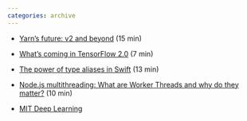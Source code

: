 ```yaml
---
categories: archive
---
```


- [Yarn’s future: v2 and beyond](https://github.com/yarnpkg/yarn/issues/6953 "https://github.com/yarnpkg/yarn/issues/6953") (15 min)

- [What’s coming in TensorFlow 2.0](https://medium.com/tensorflow/whats-coming-in-tensorflow-2-0-d3663832e9b8 "https://medium.com/tensorflow/whats-coming-in-tensorflow-2-0-d3663832e9b8") (7 min)

- [The power of type aliases in Swift](https://www.swiftbysundell.com/posts/the-power-of-type-aliases-in-swift "https://www.swiftbysundell.com/posts/the-power-of-type-aliases-in-swift") (13 min)

- [Node.js multithreading: What are Worker Threads and why do they matter?](https://blog.logrocket.com/node-js-multithreading-what-are-worker-threads-and-why-do-they-matter-48ab102f8b10 "https://blog.logrocket.com/node-js-multithreading-what-are-worker-threads-and-why-do-they-matter-48ab102f8b10") (10 min)

- [MIT Deep Learning](https://deeplearning.mit.edu "https://deeplearning.mit.edu")

